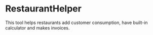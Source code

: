 # RestaurantHelper
This tool helps restaurants add customer consumption, have built-in calculator and makes invoices.
